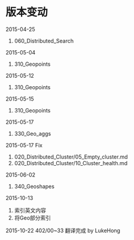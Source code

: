 # 版本变动
2015-04-25
1. 060_Distributed_Search

2015-05-04
1. 310_Geopoints

2015-05-12
1. 310_Geopoints

2015-05-15
1. 310_Geopoints

2015-05-17
1. 330_Geo_aggs

2015-05-17
Fix
1. 020_Distributed_Cluster/05_Empty_cluster.md
2. 020_Distributed_Cluster/10_Cluster_health.md

2015-06-02
1. 340_Geoshapes

2015-10-13
1. 索引英文内容
2. 将Geo部分索引

2015-10-22
402/00~33 翻译完成 by LukeHong